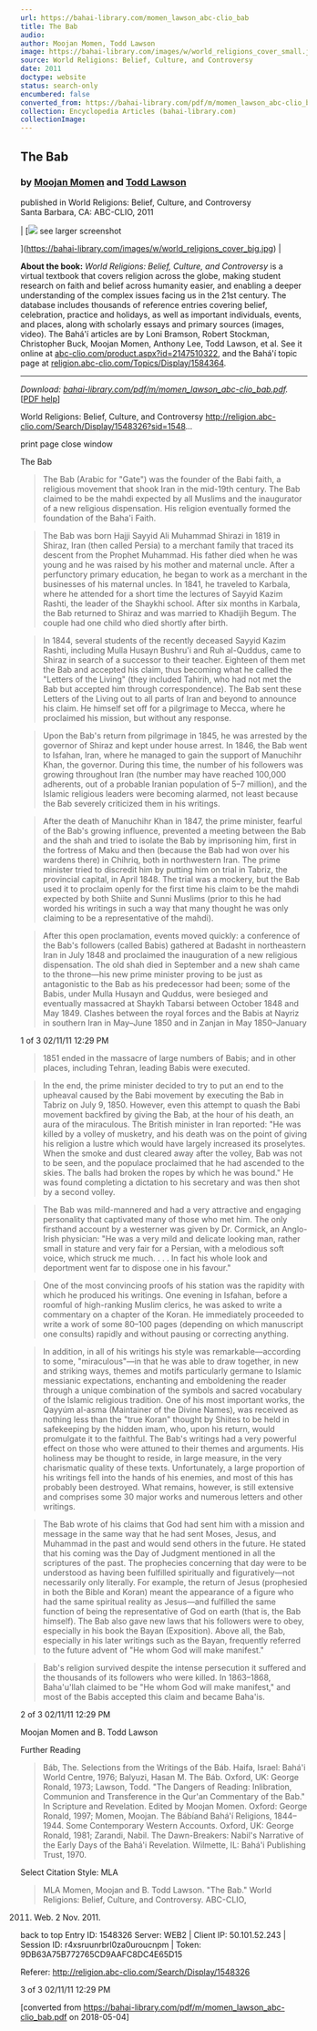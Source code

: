 ```yaml
---
url: https://bahai-library.com/momen_lawson_abc-clio_bab
title: The Bab
audio: 
author: Moojan Momen, Todd Lawson
image: https://bahai-library.com/images/w/world_religions_cover_small.jpg
source: World Religions: Belief, Culture, and Controversy
date: 2011
doctype: website
status: search-only
encumbered: false
converted_from: https://bahai-library.com/pdf/m/momen_lawson_abc-clio_bab.pdf
collection: Encyclopedia Articles (bahai-library.com)
collectionImage: 
---
```



## The Bab

### by [Moojan Momen](https://bahai-library.com/author/Moojan+Momen) and [Todd Lawson](https://bahai-library.com/author/Todd+Lawson)

published in World Religions: Belief, Culture, and Controversy  
Santa Barbara, CA: ABC-CLIO, 2011


| [![](https://bahai-library.com/images/w/world_religions_cover_small.jpg)
see larger screenshot

](https://bahai-library.com/images/w/world_religions_cover_big.jpg) |

**About the book:** _World Religions: Belief, Culture, and Controversy_ is a virtual textbook that covers religion across the globe, making student research on faith and belief across humanity easier, and enabling a deeper understanding of the complex issues facing us in the 21st century. The database includes thousands of reference entries covering belief, celebration, practice and holidays, as well as important individuals, events, and places, along with scholarly essays and primary sources (images, video). The Bahá'í articles are by Loni Bramson, Robert Stockman, Christopher Buck, Moojan Momen, Anthony Lee, Todd Lawson, et al. See it online at [abc-clio.com/product.aspx?id=2147510322](http://www.abc-clio.com/product.aspx?id=2147510322), and the Bahá'í topic page at [religion.abc-clio.com/Topics/Display/1584364](http://religion.abc-clio.com/Topics/Display/1584364).  

* * *

_Download: [bahai-library.com/pdf/m/momen\_lawson\_abc-clio_bab.pdf](https://bahai-library.com/pdf/m/momen_lawson_abc-clio_bab.pdf)._ \[[PDF help](https://bahai-library.com/pdf/)\]


World Religions: Belief, Culture, and Controversy                            http://religion.abc-clio.com/Search/Display/1548326?sid=1548...

print page                                                                                                 close window

The Bab

> The Bab (Arabic for "Gate") was the founder of the Babi faith, a religious movement that shook Iran in the
> mid-19th century. The Bab claimed to be the mahdi expected by all Muslims and the inaugurator of a new
> religious dispensation. His religion eventually formed the foundation of the Baha'i Faith.

> The Bab was born Hajji Sayyid Ali Muhammad Shirazi in 1819 in Shiraz, Iran (then called Persia) to a merchant
> family that traced its descent from the Prophet Muhammad. His father died when he was young and he was
> raised by his mother and maternal uncle. After a perfunctory primary education, he began to work as a merchant
> in the businesses of his maternal uncles. In 1841, he traveled to Karbala, where he attended for a short time the
> lectures of Sayyid Kazim Rashti, the leader of the Shaykhi school. After six months in Karbala, the Bab returned
> to Shiraz and was married to Khadijih Begum. The couple had one child who died shortly after birth.

> In 1844, several students of the recently deceased Sayyid Kazim Rashti, including Mulla Husayn Bushru'i and
> Ruh al-Quddus, came to Shiraz in search of a successor to their teacher. Eighteen of them met the Bab and
> accepted his claim, thus becoming what he called the "Letters of the Living" (they included Tahirih, who had not
> met the Bab but accepted him through correspondence). The Bab sent these Letters of the Living out to all parts
> of Iran and beyond to announce his claim. He himself set off for a pilgrimage to Mecca, where he proclaimed his
> mission, but without any response.

> Upon the Bab's return from pilgrimage in 1845, he was arrested by the governor of Shiraz and kept under house
> arrest. In 1846, the Bab went to Isfahan, Iran, where he managed to gain the support of Manuchihr Khan, the
> governor. During this time, the number of his followers was growing throughout Iran (the number may have
> reached 100,000 adherents, out of a probable Iranian population of 5–7 million), and the Islamic religious leaders
> were becoming alarmed, not least because the Bab severely criticized them in his writings.

> After the death of Manuchihr Khan in 1847, the prime minister, fearful of the Bab's growing influence, prevented a
> meeting between the Bab and the shah and tried to isolate the Bab by imprisoning him, first in the fortress of
> Maku and then (because the Bab had won over his wardens there) in Chihriq, both in northwestern Iran. The
> prime minister tried to discredit him by putting him on trial in Tabriz, the provincial capital, in April 1848. The trial
> was a mockery, but the Bab used it to proclaim openly for the first time his claim to be the mahdi expected by
> both Shiite and Sunni Muslims (prior to this he had worded his writings in such a way that many thought he was
> only claiming to be a representative of the mahdi).

> After this open proclamation, events moved quickly: a conference of the Bab's followers (called Babis) gathered
> at Badasht in northeastern Iran in July 1848 and proclaimed the inauguration of a new religious dispensation. The
> old shah died in September and a new shah came to the throne—his new prime minister proving to be just as
> antagonistic to the Bab as his predecessor had been; some of the Babis, under Mulla Husayn and Quddus, were
> besieged and eventually massacred at Shaykh Tabarsi between October 1848 and May 1849. Clashes between
> the royal forces and the Babis at Nayriz in southern Iran in May–June 1850 and in Zanjan in May 1850–January

1 of 3                                                                                                                     02/11/11 12:29 PM

> 1851 ended in the massacre of large numbers of Babis; and in other places, including Tehran, leading Babis were
> executed.

> In the end, the prime minister decided to try to put an end to the upheaval caused by the Babi movement by
> executing the Bab in Tabriz on July 9, 1850. However, even this attempt to quash the Babi movement backfired
> by giving the Bab, at the hour of his death, an aura of the miraculous. The British minister in Iran reported: "He
> was killed by a volley of musketry, and his death was on the point of giving his religion a lustre which would have
> largely increased its proselytes. When the smoke and dust cleared away after the volley, Bab was not to be seen,
> and the populace proclaimed that he had ascended to the skies. The balls had broken the ropes by which he was
> bound." He was found completing a dictation to his secretary and was then shot by a second volley.

> The Bab was mild-mannered and had a very attractive and engaging personality that captivated many of those
> who met him. The only firsthand account by a westerner was given by Dr. Cormick, an Anglo-Irish physician: "He
> was a very mild and delicate looking man, rather small in stature and very fair for a Persian, with a melodious soft
> voice, which struck me much. . . . In fact his whole look and deportment went far to dispose one in his favour."

> One of the most convincing proofs of his station was the rapidity with which he produced his writings. One
> evening in Isfahan, before a roomful of high-ranking Muslim clerics, he was asked to write a commentary on a
> chapter of the Koran. He immediately proceeded to write a work of some 80–100 pages (depending on which
> manuscript one consults) rapidly and without pausing or correcting anything.

> In addition, in all of his writings his style was remarkable—according to some, "miraculous"—in that he was able
> to draw together, in new and striking ways, themes and motifs particularly germane to Islamic messianic
> expectations, enchanting and emboldening the reader through a unique combination of the symbols and sacred
> vocabulary of the Islamic religious tradition. One of his most important works, the Qayyúm al-asma (Maintainer of
> the Divine Names), was received as nothing less than the "true Koran" thought by Shiites to be held in
> safekeeping by the hidden imam, who, upon his return, would promulgate it to the faithful. The Bab's writings had
> a very powerful effect on those who were attuned to their themes and arguments. His holiness may be thought to
> reside, in large measure, in the very charismatic quality of these texts. Unfortunately, a large proportion of his
> writings fell into the hands of his enemies, and most of this has probably been destroyed. What remains,
> however, is still extensive and comprises some 30 major works and numerous letters and other writings.

> The Bab wrote of his claims that God had sent him with a mission and message in the same way that he had sent
> Moses, Jesus, and Muhammad in the past and would send others in the future. He stated that his coming was
> the Day of Judgment mentioned in all the scriptures of the past. The prophecies concerning that day were to be
> understood as having been fulfilled spiritually and figuratively—not necessarily only literally. For example, the
> return of Jesus (prophesied in both the Bible and Koran) meant the appearance of a figure who had the same
> spiritual reality as Jesus—and fulfilled the same function of being the representative of God on earth (that is, the
> Bab himself). The Bab also gave new laws that his followers were to obey, especially in his book the Bayan
> (Exposition). Above all, the Bab, especially in his later writings such as the Bayan, frequently referred to the
> future advent of "He whom God will make manifest."

> Bab's religion survived despite the intense persecution it suffered and the thousands of its followers who were
> killed. In 1863–1868, Baha'u'llah claimed to be "He whom God will make manifest," and most of the Babis
> accepted this claim and became Baha'is.

2 of 3                                                                                                                02/11/11 12:29 PM

Moojan Momen and B. Todd Lawson

Further Reading

> Báb, The. Selections from the Writings of the Báb. Haifa, Israel: Bahá'i World Centre, 1976; Balyuzi, Hasan M.
> The Báb. Oxford, UK: George Ronald, 1973; Lawson, Todd. "The Dangers of Reading: Inlibration, Communion
> and Transference in the Qur'an Commentary of the Bab." In Scripture and Revelation. Edited by Moojan Momen.
> Oxford: George Ronald, 1997; Momen, Moojan. The Bábíand Bahá'í Religions, 1844–1944. Some Contemporary
> Western Accounts. Oxford, UK: George Ronald, 1981; Zarandi, Nabil. The Dawn-Breakers: Nabil's Narrative of
> the Early Days of the Bahá'i Revelation. Wilmette, IL: Bahá'i Publishing Trust, 1970.

Select Citation Style:     MLA

> MLA
Momen, Moojan and B. Todd Lawson. "The Bab." World Religions: Belief, Culture, and Controversy. ABC-CLIO,

2011. Web. 2 Nov. 2011.

back to top    Entry ID: 1548326                   Server: WEB2 | Client IP: 50.101.52.243 | Session ID:
r4xsruunrbrl0za0uroucnpm | Token: 9DB63A75B772765CD9AAFC8DC4E65D15

Referer: http://religion.abc-clio.com/Search/Display/1548326

3 of 3                                                                                                                02/11/11 12:29 PM


[converted from https://bahai-library.com/pdf/m/momen_lawson_abc-clio_bab.pdf on 2018-05-04]


